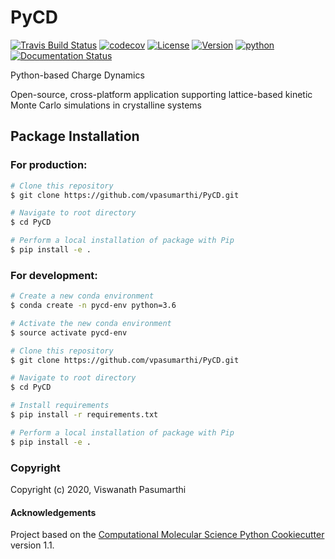 PyCD
==============================
[//]: # (Badges)
[![Travis Build Status](https://travis-ci.com/vpasumarthi/PyCD.svg?branch=master)](https://travis-ci.com/vpasumarthi/PyCD)
[![codecov](https://codecov.io/gh/vpasumarthi/PyCD/branch/master/graph/badge.svg)](https://codecov.io/gh/vpasumarthi/PyCD/branch/master)
[![License](https://img.shields.io/badge/License-MPL%202.0-brightgreen.svg)](https://opensource.org/licenses/MPL-2.0)
[![Version](https://img.shields.io/badge/version-v4.0-blue)](https://github.com/vpasumarthi/PyCD/tree/v4.0)
[![python](https://img.shields.io/badge/python-3.6%20%7C%203.7%20%7C%203.8-blue)](https://github.com/vpasumarthi/PyCD)
[![Documentation Status](https://readthedocs.org/projects/pycd/badge/?version=latest)](https://pycd.readthedocs.io/en/latest/?badge=latest)

Python-based Charge Dynamics

Open-source, cross-platform application supporting lattice-based kinetic Monte Carlo simulations in crystalline systems

## Package Installation

### For production:

```bash
# Clone this repository
$ git clone https://github.com/vpasumarthi/PyCD.git

# Navigate to root directory
$ cd PyCD

# Perform a local installation of package with Pip 
$ pip install -e .
```

### For development:

```bash
# Create a new conda environment
$ conda create -n pycd-env python=3.6

# Activate the new conda environment
$ source activate pycd-env

# Clone this repository
$ git clone https://github.com/vpasumarthi/PyCD.git

# Navigate to root directory
$ cd PyCD

# Install requirements
$ pip install -r requirements.txt

# Perform a local installation of package with Pip 
$ pip install -e .
```

### Copyright

Copyright (c) 2020, Viswanath Pasumarthi


#### Acknowledgements
 
Project based on the 
[Computational Molecular Science Python Cookiecutter](https://github.com/molssi/cookiecutter-cms) version 1.1.


